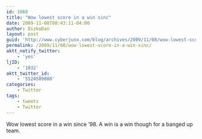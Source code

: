 ```yaml
---
id: 1068
title: "Wow lowest score in a win sinc"
date: 2009-11-08T00:43:11-04:00
author: DizkoDan
layout: post
guid: 'http://www.cyberjunx.com/blog/archives/2009/11/08/wow-lowest-score-in-a-win-sinc/'
permalink: /2009/11/08/wow-lowest-score-in-a-win-sinc/
aktt_notify_twitter:
    - 'yes'
ljID:
    - '1032'
aktt_twitter_id:
    - '5524509088'
categories:
    - Twitter
tags:
    - tweets
    - Twitter
---
```


Wow lowest score in a win since ’98. A win is a win though for a banged up team.